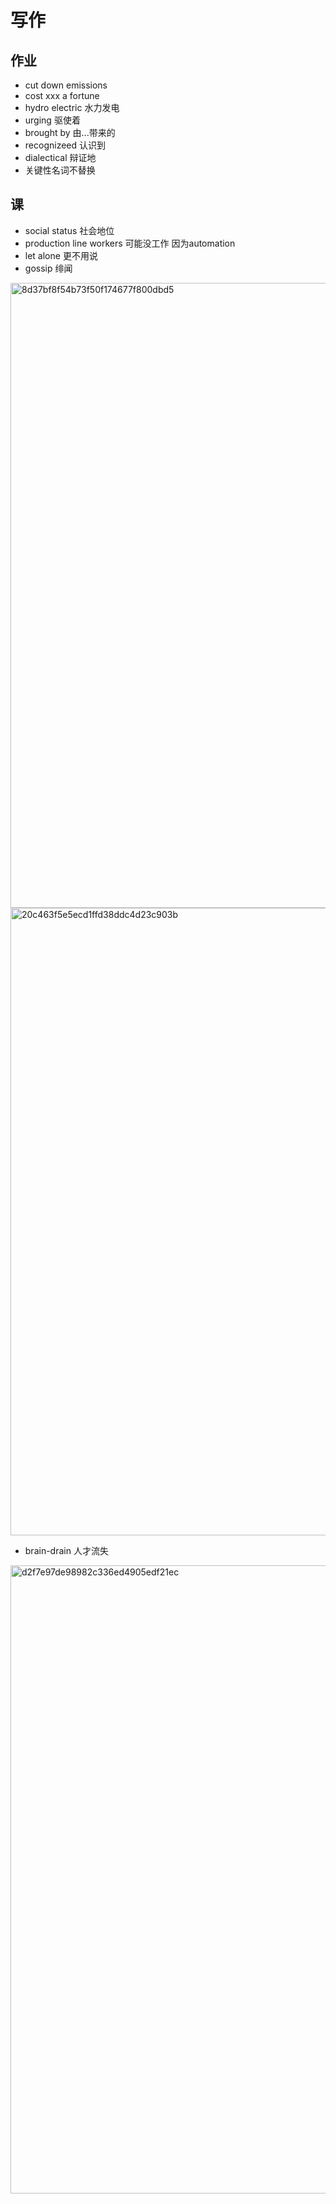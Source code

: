 # 写作
## 作业
- cut down emissions
- cost xxx a fortune
- hydro electric 水力发电
- urging 驱使着
- brought by 由...带来的
- recognizeed 认识到
- dialectical 辩证地
- 关键性名词不替换

## 课
- social status 社会地位
- production line workers 可能没工作 因为automation
- let alone 更不用说
- gossip 绯闻
<img width="1000" alt="8d37bf8f54b73f50f174677f800dbd5" src="https://user-images.githubusercontent.com/44770623/180129279-12144207-b4ed-4967-82ad-46a15b326254.png">

<img width="1004" alt="20c463f5e5ecd1ffd38ddc4d23c903b" src="https://user-images.githubusercontent.com/44770623/180129612-92101a7e-4028-4826-a623-2589e22cd929.png">

- brain-drain 人才流失
<img width="1005" alt="d2f7e97de98982c336ed4905edf21ec" src="https://user-images.githubusercontent.com/44770623/180131225-ac3514b3-53c1-46ad-a6cf-2d730edda48b.png">
